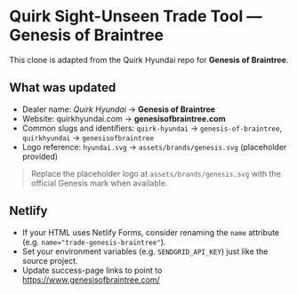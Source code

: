 # Quirk Sight-Unseen Trade Tool — Genesis of Braintree

This clone is adapted from the Quirk Hyundai repo for **Genesis of Braintree**.

## What was updated
- Dealer name: *Quirk Hyundai* → **Genesis of Braintree**
- Website: quirkhyundai.com → **genesisofbraintree.com**
- Common slugs and identifiers: `quirk-hyundai` → `genesis-of-braintree`, `quirkhyundai` → `genesisofbraintree`
- Logo reference: `hyundai.svg` → `assets/brands/genesis.svg` (placeholder provided)

> Replace the placeholder logo at `assets/brands/genesis.svg` with the official Genesis mark when available.

## Netlify
- If your HTML uses Netlify Forms, consider renaming the `name` attribute (e.g. `name="trade-genesis-braintree"`).
- Set your environment variables (e.g. `SENDGRID_API_KEY`) just like the source project.
- Update success-page links to point to https://www.genesisofbraintree.com/

